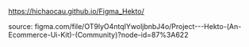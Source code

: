 https://hichaocau.github.io/Figma_Hekto/

source: figma.com/file/OT9lyO4ntqIYwoljbnbJ4o/Project---Hekto-(An-Ecommerce-Ui-Kit)-(Community)?node-id=87%3A622
